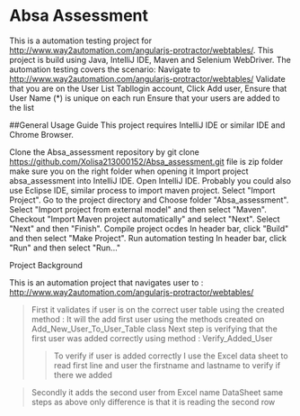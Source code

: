 
# Absa Assessment
This is a automation testing project for http://www.way2automation.com/angularjs-protractor/webtables/. This project is build using Java, IntelliJ IDE, Maven and Selenium WebDriver. The automation testing covers the scenario:
Navigate to http://www.way2automation.com/angularjs-protractor/webtables/
Validate that you are on the User List Tabllogin account,
Click Add user, Ensure that User Name (*) is unique on each run
Ensure that your users are added to the list

##General Usage Guide
This project requires IntelliJ IDE or similar IDE and Chrome Browser.

Clone the Absa_assessment repository by
    git clone https://github.com/Xolisa213000152/Absa_assessment.git
	file is zip folder make sure you on the right folder when opening it
Import project absa_assessment into IntelliJ IDE.
Open IntelliJ IDE. Probably you could also use Eclipse IDE, similar process to import maven project.
Select "Import Project".
Go to the project directory and Choose folder "Absa_assessment".
Select "Import project from external model" and then select "Maven".
Checkout "Import Maven project automatically" and select "Next".
Select "Next" and then "Finish".
Compile project ocdes
In header bar, click "Build" and then select "Make Project".
Run automation testing
In header bar, click "Run" and then select "Run..."

Project Background

This is an automation project that navigates user to : http://www.way2automation.com/angularjs-protractor/webtables/ 
 > First it validates if user is on the correct user table using the created method : 
 > It will the add first user using the methods created on Add_New_User_To_User_Table class
 > Next step is verifying that the first user was added correctly using method : Verify_Added_User
  >>To verify if user is added correctly I use the Excel data sheet to read first line and user the firstname and lastname to verify if there we added
  
 >Secondly it adds the second user from Excel name DataSheet same steps as above only difference is that it is reading the second row
 


